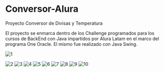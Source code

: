 # Conversor-Alura

Proyecto Conversor de Divisas y Temperatura

El proyecto se enmarca dentro de los Challenge programados para los cursos de BackEnd con Java impartidos por Alura Latam en el marco del programa One Oracle.
El mismo fue realizado con Java Swing.


![1](https://user-images.githubusercontent.com/116129705/220796525-f26c4bfa-5785-47e3-8532-3f93df80060b.png)

![2](https://user-images.githubusercontent.com/116129705/220796529-e694e89b-78fe-4478-a23d-c9e90d216615.png)
![3](https://user-images.githubusercontent.com/116129705/220796532-70b3a881-0e70-4e7a-8e8d-8ecf2372c52c.png)
![4](https://user-images.githubusercontent.com/116129705/220796533-bf4b0067-251b-47ce-b3e3-0c0c807d269a.png)
![5](https://user-images.githubusercontent.com/116129705/220796534-c93fb480-80be-4f65-8117-09670d29a2d6.png)
![6](https://user-images.githubusercontent.com/116129705/220796536-b5b2a15b-393a-4d54-98f7-4827b5fb3146.png)
![7](https://user-images.githubusercontent.com/116129705/220796538-6d23665f-ffb2-4dec-b997-c87449080ff0.png)
![8](https://user-images.githubusercontent.com/116129705/220796540-dc951adf-8e4f-4a18-880d-3c980c915639.png)
![9](https://user-images.githubusercontent.com/116129705/220796542-9df67db3-45e9-4d9c-84c7-e7a51eeab9f6.png)
![10](https://user-images.githubusercontent.com/116129705/220796848-857f61c9-76f0-49c6-a8ae-2940f9e1601d.png)
